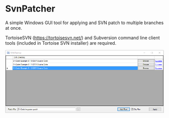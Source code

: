 # SvnPatcher
A simple Windows GUI tool for applying and SVN patch to multiple branches at once.

TortoiseSVN (https://tortoisesvn.net/) and Subversion command line client tools (included in Tortoise SVN installer) are required.

![](https://raw.githubusercontent.com/Nazgul07/SVNPatcher/master/screenshot.png)
